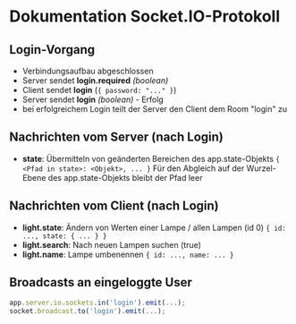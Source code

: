 # Dokumentation Socket.IO-Protokoll

## Login-Vorgang

-   Verbindungsaufbau abgeschlossen
-   Server sendet **login.required** *(boolean)*
-   Client sendet **login** (`{ password: "..." }`)
-   Server sendet **login** *(boolean)* - Erfolg
-   bei erfolgreichem Login teilt der Server den Client dem Room "login" zu

## Nachrichten vom Server (nach Login)

-   **state**: Übermitteln von geänderten Bereichen des app.state-Objekts
    `{ <Pfad in state>: <Objekt>, ... }`
    Für den Abgleich auf der Wurzel-Ebene des app.state-Objekts bleibt der Pfad leer

## Nachrichten vom Client (nach Login)

-   **light.state**: Ändern von Werten einer Lampe / allen Lampen (id 0)
    `{ id: ..., state: { ... } }`
-   **light.search**: Nach neuen Lampen suchen (true)
-   **light.name**: Lampe umbenennen
    `{ id: ..., name: ... }`

## Broadcasts an eingeloggte User

```js
app.server.io.sockets.in('login').emit(...);
socket.broadcast.to('login').emit(...);
```